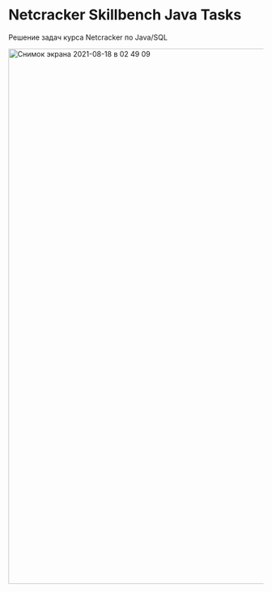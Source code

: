 # Netcracker Skillbench Java Tasks

Решение задач курса Netcracker по Java/SQL
  
<img width="1059" alt="Снимок экрана 2021-08-18 в 02 49 09" src="https://user-images.githubusercontent.com/86832867/129815036-4bf73330-80d3-47ca-9cbc-78e39ff9b225.png">

